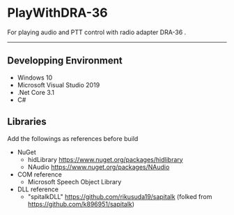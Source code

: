 # PlayWithDRA-36

For playing audio and PTT control with radio adapter DRA-36 .

----

## Developping Environment

* Windows 10
* Microsoft Visual Studio 2019
* .Net Core 3.1
* C#


## Libraries

Add the followings as references before build

* NuGet
  * hidLibrary https://www.nuget.org/packages/hidlibrary
  * NAudio  https://www.nuget.org/packages/NAudio
* COM reference
  * Microsoft Speech Object Library  
* DLL reference
  * "spitalkDLL"  https://github.com/rikusuda19/sapitalk (folked from https://github.com/k896951/sapitalk)
